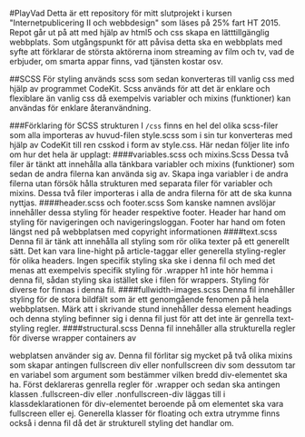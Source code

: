#PlayVad
Detta är ett repository för mitt slutprojekt i kursen "Internetpublicering II och webbdesign" som läses på 25% fart HT 2015.
Repot går ut på att med hjälp av html5 och css skapa en lätttillgänglig webbplats.
Som utgångspunkt för att påvisa detta ska en webbplats med syfte att förklarar de största aktörerna inom streaming av film och tv, vad de erbjuder, om smarta appar finns, vad tjänsten kostar osv.

##SCSS
För styling används scss som sedan konverteras till vanlig css med hjälp av programmet CodeKit. Scss används för att det är enklare och flexiblare än vanlig css då exempelvis variabler och mixins (funktioner) kan användas för enklare återanvändning.

###Förklaring för SCSS strukturen
I `/css` finns en hel del olika scss-filer som alla importeras av huvud-filen style.scss som i sin tur konverteras med hjälp av CodeKit till ren csskod i form av style.css. Här nedan följer lite info om hur det hela är upplagt:
####variables.scss och mixins.Scss
Dessa två filer är tänkt att innehålla alla tänkbara variabler och mixins (funktioner) som sedan de andra filerna kan använda sig av. Skapa inga variabler i de andra filerna utan försök hålla strukturen med separata filer för variabler och mixins. Dessa två filer importeras i alla de andra filerna för att de ska kunna nyttjas.
####header.scss och footer.scss
Som kanske namnen avslöjar innehåller dessa styling för header respektive footer. Header har hand om styling för navigeringen och navigeringsloggan. Footer har hand om foten längst ned på webbplatsen med copyright informationen
####text.scss
Denna fil är tänk att innehålla all styling som rör olika texter på ett generellt sätt. Det kan vara line-hight på article-taggar eller generella styling-regler för olika headers. Ingen specifik styling ska ske i denna fil och med det menas att exempelvis specifik styling för .wrapper h1 inte hör hemma i denna fil, sådan styling ska istället ske i filen för wrappers.
Styling för diverse <span> for finnas i denna fil.
####fullwidth-images.scss
Denna fil innehåller styling för de stora bildfält som är ett genomgående fenomen på hela webbplatsen. Märk att i skrivande stund innehåller dessa element headings och denna styling befinner sig i denna fil just för att det inte är genrella text-styling regler.
####structural.scss
Denna fil innehåller alla strukturella regler för diverse wrapper containers av <div> webplatsen använder sig av. Denna fil förlitar sig mycket på två olika mixins som skapar antingen fullscreen div eller nonfullscreen div som dessutom tar en variabel som argument som bestämmer vilken bredd div-elementet ska ha.
Först deklareras genrella regler för .wrapper och sedan ska antingen klassen .fullscreen-div eller .nonfullscreen-div läggas till i klassdeklarationen för div-elementet beroende på om elementet ska vara fullscreen eller ej.
Generella klasser för floating och extra utrymme finns också i denna fil då det är strukturell styling det handlar om.
